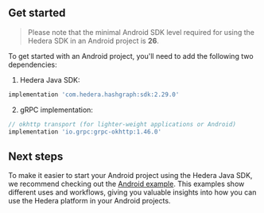## Get started

> Please note that the minimal Android SDK level required for using the Hedera SDK in an Android project is **26**.

To get started with an Android project, you'll need to add the following two dependencies:

1. Hedera Java SDK:
```groovy
implementation 'com.hedera.hashgraph:sdk:2.29.0'
```

2. gRPC implementation:
```groovy
// okhttp transport (for lighter-weight applications or Android)
implementation 'io.grpc:grpc-okhttp:1.46.0'
```

## Next steps
To make it easier to start your Android project using the Hedera Java SDK,
we recommend checking out the [Android example](../../example-android/README.md).
This examples show different uses and workflows,
giving you valuable insights into how you can use the Hedera platform in your Android projects.
